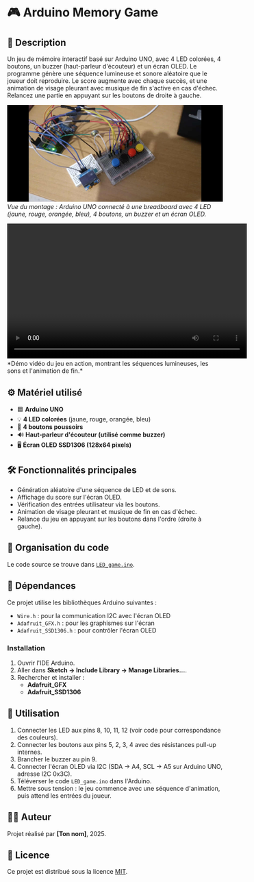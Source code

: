 # 🎮 Arduino Memory Game

## 📝 Description
Un jeu de mémoire interactif basé sur Arduino UNO, avec 4 LED colorées, 4 boutons, un buzzer (haut-parleur d'écouteur) et un écran OLED. Le programme génère une séquence lumineuse et sonore aléatoire que le joueur doit reproduire. Le score augmente avec chaque succès, et une animation de visage pleurant avec musique de fin s'active en cas d'échec. Relancez une partie en appuyant sur les boutons de droite à gauche.

![Setup du jeu](memory_game.jpg)  
*Vue du montage : Arduino UNO connecté à une breadboard avec 4 LED (jaune, rouge, orangée, bleu), 4 boutons, un buzzer et un écran OLED.*

<video controls width="560" height="315">
  <source src="game.mp4" type="video/mp4">
  Votre navigateur ne supporte pas la vidéo.
</video>  
*Démo vidéo du jeu en action, montrant les séquences lumineuses, les sons et l'animation de fin.*

## ⚙️ Matériel utilisé
- 🟦 **Arduino UNO**
- 💡 **4 LED colorées** (jaune, rouge, orangée, bleu)
- 🔘 **4 boutons poussoirs**
- 🔊 **Haut-parleur d'écouteur (utilisé comme buzzer)**
- 🖥️ **Écran OLED SSD1306 (128x64 pixels)**

## 🛠️ Fonctionnalités principales
- Génération aléatoire d'une séquence de LED et de sons.
- Affichage du score sur l'écran OLED.
- Vérification des entrées utilisateur via les boutons.
- Animation de visage pleurant et musique de fin en cas d'échec.
- Relance du jeu en appuyant sur les boutons dans l'ordre (droite à gauche).

## 📂 Organisation du code
Le code source se trouve dans [`LED_game.ino`](LED_game.ino).

## 🔧 Dépendances
Ce projet utilise les bibliothèques Arduino suivantes :
- `Wire.h` : pour la communication I2C avec l'écran OLED
- `Adafruit_GFX.h` : pour les graphismes sur l'écran
- `Adafruit_SSD1306.h` : pour contrôler l'écran OLED

### Installation
1. Ouvrir l'IDE Arduino.
2. Aller dans **Sketch → Include Library → Manage Libraries...**.
3. Rechercher et installer :
   - **Adafruit_GFX**
   - **Adafruit_SSD1306**

## 🚀 Utilisation
1. Connecter les LED aux pins 8, 10, 11, 12 (voir code pour correspondance des couleurs).
2. Connecter les boutons aux pins 5, 2, 3, 4 avec des résistances pull-up internes.
3. Brancher le buzzer au pin 9.
4. Connecter l'écran OLED via I2C (SDA → A4, SCL → A5 sur Arduino UNO, adresse I2C 0x3C).
5. Téléverser le code `LED_game.ino` dans l'Arduino.
6. Mettre sous tension : le jeu commence avec une séquence d'animation, puis attend les entrées du joueur.

## 👨‍💻 Auteur
Projet réalisé par **[Ton nom]**, 2025.

## 📜 Licence
Ce projet est distribué sous la licence [MIT](LICENSE).
